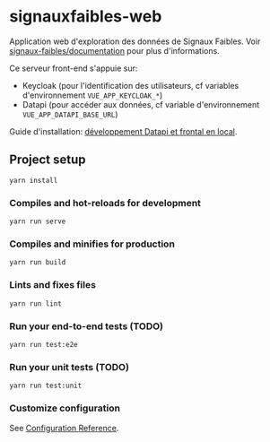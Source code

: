 # signauxfaibles-web

Application web d'exploration des données de Signaux Faibles. Voir [signaux-faibles/documentation](https://github.com/signaux-faibles/documentation) pour plus d'informations.

Ce serveur front-end s'appuie sur:
- Keycloak (pour l'identification des utilisateurs, cf variables d'environnement `VUE_APP_KEYCLOAK_*`)
- Datapi (pour accéder aux données, cf variable d'environnement `VUE_APP_DATAPI_BASE_URL`)

Guide d'installation: [développement Datapi et frontal en local](https://github.com/signaux-faibles/documentation/blob/master/prise-en-main.md#developpement-datapi-et-frontal-en-local).

## Project setup
```
yarn install
```

### Compiles and hot-reloads for development
```
yarn run serve
```

### Compiles and minifies for production
```
yarn run build
```

### Lints and fixes files
```
yarn run lint
```

### Run your end-to-end tests (TODO)
```
yarn run test:e2e
```

### Run your unit tests (TODO)
```
yarn run test:unit
```

### Customize configuration
See [Configuration Reference](https://cli.vuejs.org/config/).
